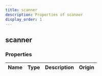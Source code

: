 ```yaml
---
title: scanner
description: Properties of scanner
display_order: 1
---
```


## scanner

### Properties

| Name | Type | Description | Origin |
|------|------|-------------|--------|

